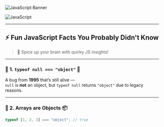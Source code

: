 ![JavaScript Banner](https://raw.githubusercontent.com/rahulbanerjee26/rahulbanerjee26/master/assets/js_banner.gif)

![JavaScript](https://img.shields.io/badge/JavaScript-F7DF1E?logo=javascript&logoColor=black&style=for-the-badge)

---

## ⚡️ Fun JavaScript Facts You Probably Didn't Know
> 🧠 Spice up your brain with quirky JS insights!

---

### 🔹 1. `typeof null === "object"` 🐛
A bug from **1995** that’s still alive —  
`null` is **not** an object, but `typeof null` returns `"object"` due to legacy reasons.

---

### 🔹 2. Arrays are Objects 📦
```js
typeof [1, 2, 3] === "object"; // true
